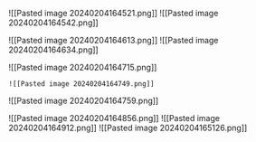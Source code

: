 
![[Pasted image 20240204164521.png]]
![[Pasted image 20240204164542.png]]

![[Pasted image 20240204164613.png]]
![[Pasted image 20240204164634.png]]

![[Pasted image 20240204164715.png]]

	![[Pasted image 20240204164749.png]]
![[Pasted image 20240204164759.png]]

![[Pasted image 20240204164856.png]]
![[Pasted image 20240204164912.png]]
![[Pasted image 20240204165126.png]]






